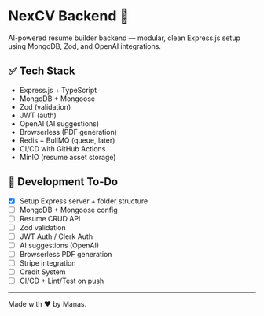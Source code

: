 # NexCV Backend 🧠

AI-powered resume builder backend — modular, clean Express.js setup using MongoDB, Zod, and OpenAI integrations.

## ✅ Tech Stack



- Express.js + TypeScript
- MongoDB + Mongoose
- Zod (validation)
- JWT (auth)
- OpenAI (AI suggestions)
- Browserless (PDF generation)
- Redis + BullMQ (queue, later)
- CI/CD with GitHub Actions
- MinIO (resume asset storage)

## 🚧 Development To-Do

- [x] Setup Express server + folder structure
- [ ] MongoDB + Mongoose config
- [ ] Resume CRUD API
- [ ] Zod validation
- [ ] JWT Auth / Clerk Auth
- [ ] AI suggestions (OpenAI)
- [ ] Browserless PDF generation
- [ ] Stripe integration
- [ ] Credit System
- [ ] CI/CD + Lint/Test on push

---

Made with ❤️ by Manas.
